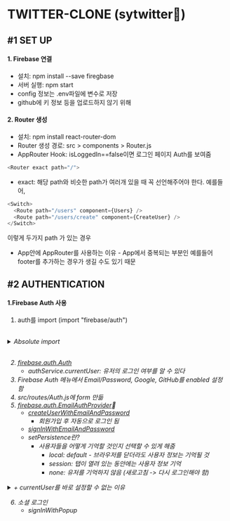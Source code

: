 # TWITTER-CLONE (sytwitter:hatched_chick:)

## #1 SET UP

#### 1. Firebase 연결

- 설치: npm install --save firegbase
- 서버 실행: npm start
- config 정보는 .env파일에 변수로 저장
- github에 키 정보 등을 업로드하지 않기 위해

#### 2. Router 생성

- 설치: npm install react-router-dom
- Router 생성 경로: src > components > Router.js
- AppRouter Hook: isLoggedIn==false이면 로그인 페이지 Auth를 보여줌

```js
<Router exact path="/">
```

- exact: 해당 path와 비슷한 path가 여러개 있을 때 꼭 선언해주어야 한다.
  예를들어,

```js
<Switch>
  <Route path="/users" component={Users} />
  <Route path="/users/create" component={CreateUser} />
</Switch>
```

이렇게 두가지 path 가 있는 경우

- App안에 AppRouter를 사용하는 이유 - App에서 중복되는 부분인 예를들어 footer를 추가하는 경우가 생길 수도 있기 때문

## #2 AUTHENTICATION

#### 1.Firebase Auth 사용

1. auth를 import (import "firebase/auth")
<br/>
<details>
<summary><i>Absolute import<i></summary>

- 절대 경로로 import 할 수 있다.
- jsconfig.json 파일 생성

```js
{
  "compilerOptions": {
    "baseUrl": "src"
  },
  "include": ["src"]
}
```

</details>
<br/>

2. [firebase.auth.Auth](https://firebase.google.com/docs/reference/js/firebase.auth.Auth)
   - authService.currentUser: 유저의 로그인 여부를 알 수 있다
3. Firebase Auth 메뉴에서 Email/Password, Google, GitHub를 enabled 설정 함
4. src/routes/Auth.js에 form 만듦
5. [firebase.auth.EmailAuthProvider](https://firebase.google.com/docs/reference/js/firebase.auth.EmailAuthProvider):link:
   - [createUserWithEmailAndPassword](https://firebase.google.com/docs/reference/js/firebase.auth.Auth#createuserwithemailandpassword)
     - 회원가입 후 자동으로 로그인 됨
   - [signInWithEmailAndPassword](https://firebase.google.com/docs/reference/js/firebase.auth.Auth#signinwithemailandpassword)
   - setPersistence란?
     - 사용자들을 어떻게 기억할 것인지 선택할 수 있게 해줌
       - local: default - 브라우저를 닫더라도 사용자 정보는 기억될 것
       - session: 탭이 열려 있는 동안에는 사용자 정보 기억
       - none: 유저를 기억하지 않음 (새로고침 -> 다시 로그인해야 함)

<details>
<summary><i>+ currentUser를 바로 설정할 수 없는 이유<i></summary>

- currentUser를 다음과 같이 설정하면 isLoggedIn값이 계속 null값이 된다.

```js
const [isLoggedIn, setIsLoggedIn] = useState(authService.currentUser);
```

- 2초간 한번씩 currentUser를 콘솔로 찍어보면 약 4초 이 후에 user값이 들어오는 것을 확일할 수 있다.
- 따라서 bool타입의 변수(init)를 선언하고(isLoading과 비슷한 역할), componetnDidMount의 기능을 하는 userEffect에서 onAuthStateChanged를 사용하여 user 상태가 있으면 페이지를 로딩한다.
- onAuthStateChanged: observer로 유저 상태가 변할 때 실행된다.

</details>

6. 소셜 로그인
   - signInWithPopup
